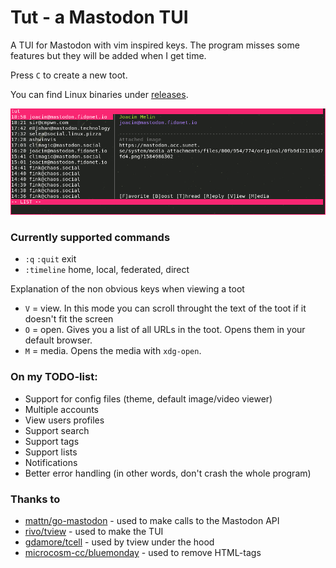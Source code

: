 # Tut - a Mastodon TUI

A TUI for Mastodon with vim inspired keys. The program misses some features but they will be added when I get time.

Press `C` to create a new toot.

You can find Linux binaries under [releases](https://github.com/RasmusLindroth/tut/releases).

![Preview](./images/preview.png "Preview")

### Currently supported commands
* `:q` `:quit` exit
* `:timeline` home, local, federated, direct

Explanation of the non obvious keys when viewing a toot
* `V` = view. In this mode you can scroll throught the text of the toot if it doesn't fit the screen
* `O` = open. Gives you a list of all URLs in the toot. Opens them in your default browser.
* `M` = media. Opens the media with `xdg-open`.

### On my TODO-list:
* Support for config files (theme, default image/video viewer)
* Multiple accounts
* View users profiles
* Support search
* Support tags
* Support lists
* Notifications
* Better error handling (in other words, don't crash the whole program)

### Thanks to
* [mattn/go-mastodon](https://github.com/mattn/go-mastodon) - used to make calls to the Mastodon API
* [rivo/tview](https://github.com/rivo/tview) - used to make the TUI
* [gdamore/tcell](https://github.com/gdamore/tcell) - used by tview under the hood
* [microcosm-cc/bluemonday](https://github.com/microcosm-cc/bluemonday) - used to remove HTML-tags
